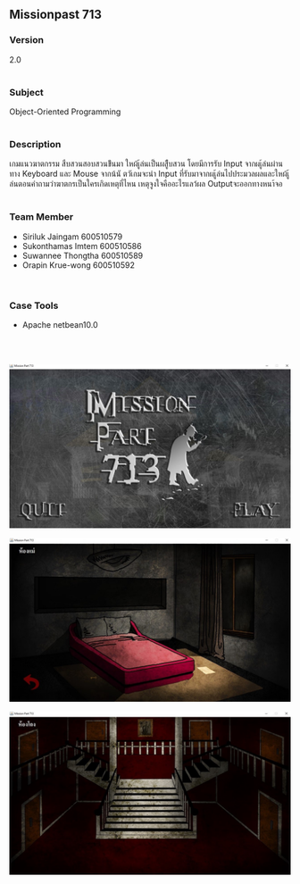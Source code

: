 ##  Missionpast 713
### Version 
2.0 
<br />
<br />

### Subject
Object-Oriented Programming
<br />
<br />

### Description
เกมแนวฆาตกรรม สืบสวนสอบสวนข้ึนมา ใหผ้เู้ล่นเป็นผสู้ืบสวน โดยมีการรับ Input จากผเู้ล่นผ่านทาง Keyboard และ Mouse จากน้นั ตวัเกมจะนำ Input ที่รับมาจากผเู้ล่นไปประมวลผลและใหผ้เู้ล่นตอนคำถามว่าฆาตกรเป็นใครเกิดเหตุที่ไหน เหตุจูงใจคืออะไรแลว้ผล Outputจะออกทางหนา้จอ
<br />
<br />

### Team Member
- Siriluk Jaingam 600510579
- Sukonthamas Imtem 600510586
- Suwannee Thongtha 600510589
- Orapin Krue-wong  600510592
<br />

### Case Tools
- Apache netbean10.0
<br />
<br />

![alt text](https://github.com/Desaresta/MissionPart713/blob/main/DOC/mission_part_713_01.jpg?raw=true)

![alt text](https://github.com/Desaresta/MissionPart713/blob/main/DOC/mission_part_713_02.jpg?raw=true)

![alt text](https://github.com/Desaresta/MissionPart713/blob/main/DOC/mission_part_713_03.jpg?raw=true)
